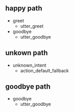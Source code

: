 ## happy path
* greet
  - utter_greet
* goodbye
  - utter_goodbye

## unkown path
* unknown_intent
  - action_default_fallback

## goodbye path
* goodbye
  - utter_goodbye